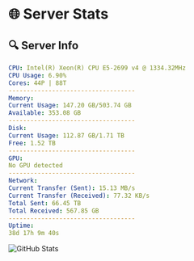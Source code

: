 # 🌐 Server Stats
## 🔍 Server Info
```yaml
CPU: Intel(R) Xeon(R) CPU E5-2699 v4 @ 1334.32MHz
CPU Usage: 6.90%
Cores: 44P | 88T
-----------------------------------
Memory:
Current Usage: 147.20 GB/503.74 GB
Available: 353.08 GB
-----------------------------------
Disk:
Current Usage: 112.87 GB/1.71 TB
Free: 1.52 TB
-----------------------------------
GPU:
No GPU detected
-----------------------------------
Network:
Current Transfer (Sent): 15.13 MB/s
Current Transfer (Received): 77.32 KB/s
Total Sent: 66.45 TB
Total Received: 567.85 GB
-----------------------------------
Uptime:
38d 17h 9m 40s
```
![GitHub Stats](https://img.shields.io/badge/Updated-2025-04-15_14:32:29-blue)